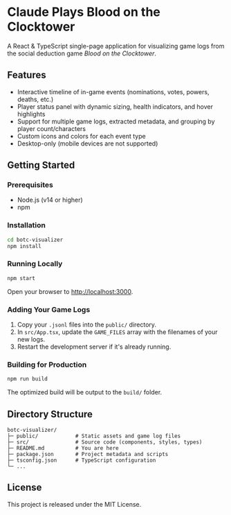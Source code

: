 # Claude Plays Blood on the Clocktower

A React & TypeScript single-page application for visualizing game logs from the social deduction game *Blood on the Clocktower*.

## Features

- Interactive timeline of in-game events (nominations, votes, powers, deaths, etc.)
- Player status panel with dynamic sizing, health indicators, and hover highlights
- Support for multiple game logs, extracted metadata, and grouping by player count/characters
- Custom icons and colors for each event type
- Desktop-only (mobile devices are not supported)

## Getting Started

### Prerequisites

- Node.js (v14 or higher)
- npm

### Installation

```bash
cd botc-visualizer
npm install
```

### Running Locally

```bash
npm start
```

Open your browser to [http://localhost:3000](http://localhost:3000).

### Adding Your Game Logs

1. Copy your `.jsonl` files into the `public/` directory.
2. In `src/App.tsx`, update the `GAME_FILES` array with the filenames of your new logs.
3. Restart the development server if it's already running.

### Building for Production

```bash
npm run build
```

The optimized build will be output to the `build/` folder.

## Directory Structure

```
botc-visualizer/
├─ public/            # Static assets and game log files
├─ src/               # Source code (components, styles, types)
├─ README.md          # You are here
├─ package.json       # Project metadata and scripts
├─ tsconfig.json      # TypeScript configuration
└─ ...
```

## License

This project is released under the MIT License. 